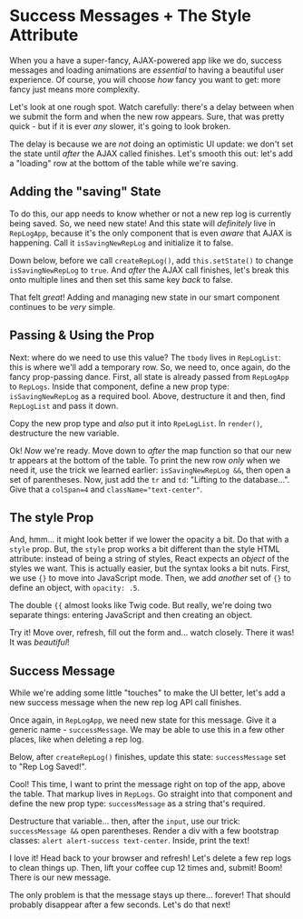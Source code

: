 # Success Messages + The Style Attribute

When you a have a super-fancy, AJAX-powered app like we do, success messages and
loading animations are *essential* to having a beautiful user experience. Of course,
you will choose *how* fancy you want to get: more fancy just means more complexity.

Let's look at one rough spot. Watch carefully: there's a delay between when we submit
the form and when the new row appears. Sure, that was pretty quick - but if it
is ever *any* slower, it's going to look broken.

The delay is because we are *not* doing an optimistic UI update: we don't set the
state until *after* the AJAX called finishes. Let's smooth this out: let's add
a "loading" row at the bottom of the table while we're saving.

## Adding the "saving" State

To do this, our app needs to know whether or not a new rep log is currently being
saved. So, we need new state! And this state will *definitely* live in `RepLogApp`,
because it's the only component that is even *aware* that AJAX is happening. Call
it `isSavingNewRepLog` and initialize it to false.

Down below, before we call `createRepLog()`, add `this.setState()` to change
`isSavingNewRepLog` to `true`. And *after* the AJAX call finishes, let's break
this onto multiple lines and then set this same key *back* to false.

That felt *great*! Adding and managing new state in our smart component continues
to be *very* simple.

## Passing & Using the Prop

Next: where do we need to use this value? The `tbody` lives in `RepLogList`: this
is where we'll add a temporary row. So, we need to, once again, do the fancy prop-passing
dance. First, all state is already passed from `RepLogApp` to `RepLogs`. Inside
that component, define a new prop type: `isSavingNewRepLog` as a required bool.
Above, destructure it and then, find `RepLogList` and pass it down.

Copy the new prop type and *also* put it into `RpeLogList`. In `render()`, destructure
the new variable.

Ok! *Now* we're ready. Move down to *after* the map function so that our new tr
appears at the bottom of the table. To print the new row *only* when we need it,
use the trick we learned earlier: `isSavingNewRepLog &&`, then open a set of
parentheses. Now, just add the `tr` and `td`: "Lifting to the database...". Give
that a `colSpan=4` and `className="text-center"`.

## The style Prop

And, hmm... it might look better if we lower the opacity a bit. Do that with a
`style` prop. But, the `style` prop works a bit different than the style HTML
attribute: instead of being a string of styles, React expects an *object* of
the styles we want. This is actually easier, but the syntax looks a bit nuts. First,
we use `{}` to move into JavaScript mode. Then, we add *another* set of `{}` to define
an object, with `opacity: .5`.

The double `{{` almost looks like Twig code. But really, we're doing two separate
things: entering JavaScript and then creating an object.

Try it! Move over, refresh, fill out the form and... watch closely. There it
was! It was *beautiful*!

## Success Message

While we're adding some little "touches" to make the UI better, let's add a new
success message when the new rep log API call finishes.

Once again, in `RepLogApp`, we need new state for this message. Give it a generic
name - `successMessage`. We may be able to use this in a few other places, like
when deleting a rep log.

Below, after `createRepLog()` finishes, update this state: `successMessage` set
to "Rep Log Saved!".

Cool! This time, I want to print the message right on top of the app, above the
table. That markup lives in `RepLogs`. Go straight into that component and define
the new prop type: `successMessage` as a string that's required.

Destructure that variable... then, after the `input`, use our trick:
`successMessage &&` open parentheses. Render a div with a few bootstrap
classes: `alert alert-success text-center`. Inside, print the text!

I love it! Head back to your browser and refresh! Let's delete a few rep logs to
clean things up. Then, lift your coffee cup 12 times and, submit! Boom! There is
our new message.

The only problem is that the message stays up there... forever! That should
probably disappear after a few seconds. Let's do that next!
